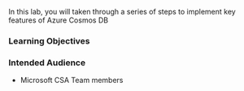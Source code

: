 In this lab, you will taken through a series of steps to implement key features of Azure Cosmos DB

### Learning Objectives

### Intended Audience

- Microsoft CSA Team members
